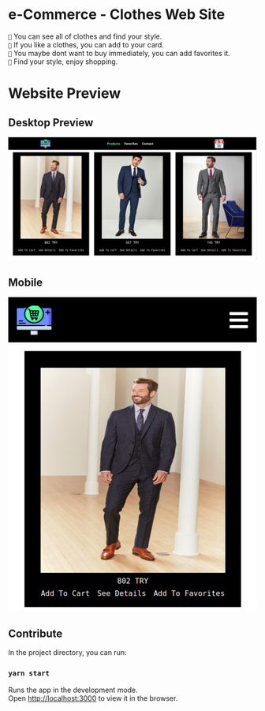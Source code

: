 #  e-Commerce - Clothes Web Site
`🌟` You can see all of clothes and find your style.\
`🌟` If you like a clothes, you can add to your card.\
`🌟` You maybe dont want to buy immediately, you can add favorites it.\
`🌟` Find your style, enjoy shopping.

#  Website Preview
## Desktop Preview
![Image of e-Commerce](public/webSite.png)
## Mobile
![Image of e-Commerce](public/mobil.png)



## Contribute

In the project directory, you can run:

### `yarn start`

Runs the app in the development mode.\
Open [http://localhost:3000](http://localhost:3000) to view it in the browser.

